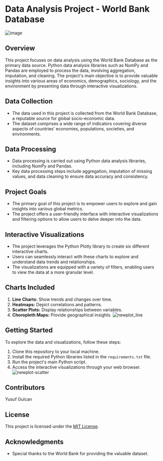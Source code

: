 # Data Analysis Project - World Bank Database

![image](https://github.com/YusufGulcan/Countries_analysis/assets/105684729/2e1ac8c0-6bd1-4699-9787-35b890a1a006)



## Overview

This project focuses on data analysis using the World Bank Database as the primary data source. Python data analysis libraries such as NumPy and Pandas are employed to process the data, involving aggregation, imputation, and cleaning. The project's main objective is to provide valuable insights into various areas of economics, demographics, sociology, and the environment by presenting data through interactive visualizations.

## Data Collection

- The data used in this project is collected from the World Bank Database, a reputable source for global socio-economic data.
- The dataset comprises a wide range of indicators covering diverse aspects of countries' economies, populations, societies, and environments.

## Data Processing

- Data processing is carried out using Python data analysis libraries, including NumPy and Pandas.
- Key data processing steps include aggregation, imputation of missing values, and data cleaning to ensure data accuracy and consistency.

## Project Goals

- The primary goal of this project is to empower users to explore and gain insights into various global metrics.
- The project offers a user-friendly interface with interactive visualizations and filtering options to allow users to delve deeper into the data.

## Interactive Visualizations

- The project leverages the Python Plotly library to create six different interactive charts.
- Users can seamlessly interact with these charts to explore and understand data trends and relationships.
- The visualizations are equipped with a variety of filters, enabling users to view the data at a more granular level.

## Charts Included

1. **Line Charts:** Show trends and changes over time.
2. **Heatmaps:** Depict correlations and patterns.
3. **Scatter Plots:** Display relationships between variables.
4. **Choropleth Maps:** Provide geographical insights.
![newplot_line](https://github.com/YusufGulcan/Countries_analysis/assets/105684729/471e9788-20c6-4e14-8f68-bfda2b9828be)

## Getting Started

To explore the data and visualizations, follow these steps:

1. Clone this repository to your local machine.
2. Install the required Python libraries listed in the `requirements.txt` file.
3. Run the project's main Python script.
4. Access the interactive visualizations through your web browser.
![newplot-scatter](https://github.com/YusufGulcan/Countries_analysis/assets/105684729/60bfa19f-e1e1-4736-a9db-7abcc332bbca)

## Contributors
Yusuf Gulcan


## License

This project is licensed under the [MIT License](LICENSE).

## Acknowledgments

- Special thanks to the World Bank for providing the valuable dataset.
